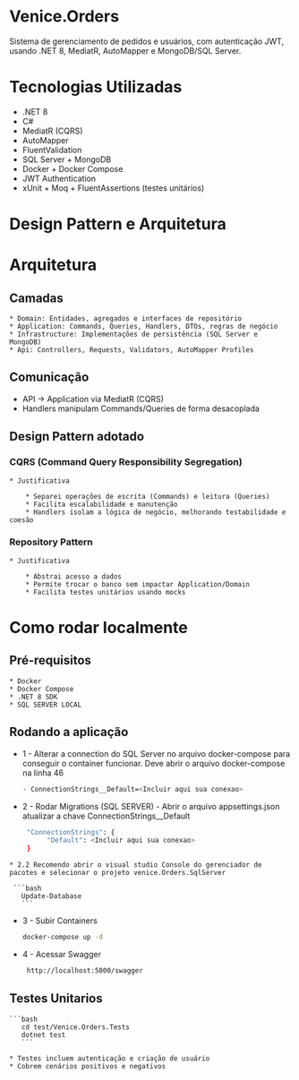 
# Venice.Orders

Sistema de gerenciamento de pedidos e usuários, com autenticação JWT, usando .NET 8, MediatR, AutoMapper e MongoDB/SQL Server.


# Tecnologias Utilizadas

 * .NET 8
 * C#
 * MediatR (CQRS)
 * AutoMapper
 * FluentValidation
 * SQL Server + MongoDB
 * Docker + Docker Compose
 * JWT Authentication
 * xUnit + Moq + FluentAssertions (testes unitários)
 
 # Design Pattern e Arquitetura
 
 # Arquitetura
 
 ## Camadas

	* Domain: Entidades, agregados e interfaces de repositório
	* Application: Commands, Queries, Handlers, DTOs, regras de negócio
	* Infrastructure: Implementações de persistência (SQL Server e MongoDB)
	* Api: Controllers, Requests, Validators, AutoMapper Profiles

 ## Comunicação

   * API → Application via MediatR (CQRS)
   * Handlers manipulam Commands/Queries de forma desacoplada
   
 ## Design Pattern adotado
	
 ### CQRS (Command Query Responsibility Segregation)
	
	* Justificativa
	
		* Separei operações de escrita (Commands) e leitura (Queries)
		* Facilita escalabilidade e manutenção
		* Handlers isolam a lógica de negócio, melhorando testabilidade e coesão
		
 ### Repository Pattern
	
	* Justificativa
		
		* Abstrai acesso a dados
		* Permite trocar o banco sem impactar Application/Domain
		* Facilita testes unitários usando mocks

# Como rodar localmente

## Pré-requisitos

	* Docker
	* Docker Compose
	* .NET 8 SDK
	* SQL SERVER LOCAL

## Rodando a aplicação

   * 1 - Alterar a connection do SQL Server no arquivo docker-compose para conseguir o container funcionar. Deve abrir o arquivo docker-compose na linha 46 
     
	 ```bash
     - ConnectionStrings__Default=<Incluir aqui sua conexao>
	 ```
	 
   * 2 - Rodar Migrations (SQL SERVER) - Abrir o arquivo appsettings.json atualizar a chave ConnectionStrings__Default
		
	  ```bash
	   "ConnectionStrings": {
			"Default": <Incluir aqui sua conexao>
	   }
	   ```
	
	* 2.2 Recomendo abrir o visual studio Console do gerenciador de pacotes e selecionar o projeto venice.Orders.SqlServer
	
	 ```bash
	   Update-Database
	   ```
   
   * 3 - Subir Containers
   
	   ```bash
	   docker-compose up -d
	   ```
	   
   * 4 - Acessar Swagger
   
	   ```bash
		http://localhost:5000/swagger
	   ```
 ## Testes Unitarios
 
	```bash
	   cd test/Venice.Orders.Tests
	   dotnet test
	   ```
	
	* Testes incluem autenticação e criação de usuário
    * Cobrem cenários positivos e negativos
	
